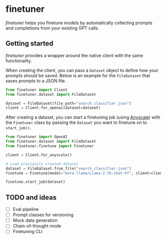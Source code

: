 # finetuner

*finetuner* helps you finetune models by automatically collecting prompts and completions from your existing GPT calls.

## Getting started

*finetuner* provides a wrapper around the native client with the same functionality.

When creating the client, you can pass a `Dataset` object to define how your prompts should be saved. Below is an example for the `FileDataset` that saves prompts to a JSON file.

```python
from finetuner import Client
from finetuner.dataset import FileDataset

dataset = FileDataset(file_path="search_classifier.json")
client = Client.for_openai(dataset=dataset)
```

After creating a dataset, you can start a finetuning job (using [Anyscale](https://www.anyscale.com/)) with the `Finetuner` class by passing the `Dataset` you want to finetune on to `start_job()`.

```python
from finetuner import OpenAI
from finetuner.dataset import FileDataset
from finetuner.finetune import Finetuner

client = Client.for_anyscale()

# Load previously created dataset
dataset = FileDataset.from_file("search_classifier.json")
finetune = Finetune(model="meta-llama/Llama-2-7b-chat-hf", client=client)

finetune.start_job(dataset)
```

## TODO and ideas

- [ ] Eval pipeline
- [ ] Prompt classes for versioning 
- [ ] Mock data generation
- [ ] Chain-of-thought mode
- [ ] Finetuning CLI
